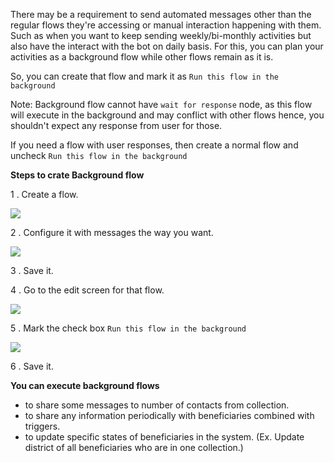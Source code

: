 There may be a requirement to  send automated messages other than the regular flows they&#39;re accessing or manual interaction happening with them. Such as when you want to keep sending weekly/bi-monthly activities but also have the interact with the bot on daily basis. For this, you can plan your activities as a background flow while other flows remain as it is.

So, you can create that flow and mark it as  `Run this flow in the background`

Note: Background flow cannot have `wait for response` node, as this flow will execute in the background and may conflict with other flows hence, you shouldn&#39;t  expect any response from user for those.

If you need a flow with user responses, then create a normal flow and uncheck `Run this flow in the background`



**Steps to crate Background flow**

1 . Create a flow.

![](https://static.slab.com/prod/uploads/8k89m6if/posts/images/R6QrBh4yTf6-y9WstfBoWjSW.png)

2 . Configure it with messages the way you want.

![](https://static.slab.com/prod/uploads/8k89m6if/posts/images/mRGMPF3Fptvo_UnA2ycPgeSN.png)

3 . Save it.

4 . Go to the edit screen for that flow.

![](https://static.slab.com/prod/uploads/8k89m6if/posts/images/WYw9dPLQ9Rq9bSOFyw2S310U.png)



5 .  Mark the check box `Run this flow in the background`

![](https://static.slab.com/prod/uploads/8k89m6if/posts/images/4r6jpfzh5UhAnh97svLtadEK.png)

6 . Save it.

**You can execute background flows**

- to share some messages to number of contacts from collection.
- to share any information periodically with beneficiaries combined with triggers.
- to update specific states of beneficiaries in the system. (Ex. Update district of all  beneficiaries who are in one collection.)
